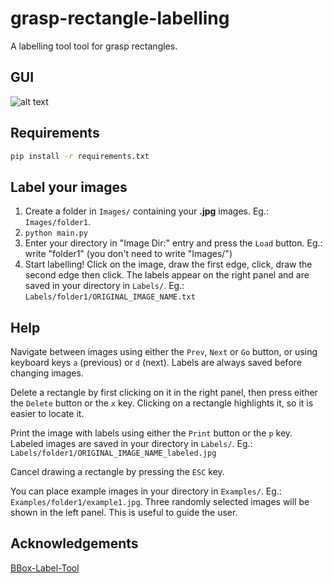 # grasp-rectangle-labelling

A labelling tool tool for grasp rectangles.

## GUI

![alt text](https://github.com/ulaval-damas/grasp-rectangle-labelling/blob/master/Resources/gui.png "GUI")

## Requirements

```bash
pip install -r requirements.txt
```

## Label your images

1. Create a folder in `Images/` containing your **.jpg** images. Eg.: `Images/folder1`.
2. `python main.py`
3. Enter your directory in "Image Dir:" entry and press the `Load` button. Eg.: write "folder1" (you don't need to write "Images/")
4. Start labelling! Click on the image, draw the first edge, click, draw the second edge then click. The labels appear on the right panel and are saved in your directory in `Labels/`. Eg.: `Labels/folder1/ORIGINAL_IMAGE_NAME.txt`

## Help

Navigate between images using either the `Prev`, `Next` or `Go` button, or using keyboard keys `a` (previous) or `d` (next). Labels are always saved before changing images.

Delete a rectangle by first clicking on it in the right panel, then press either the `Delete` button or the `x` key. Clicking on a rectangle highlights it, so it is easier to locate it.

Print the image with labels using either the `Print` button or the `p` key. Labeled images are saved in your directory in `Labels/`. Eg.: `Labels/folder1/ORIGINAL_IMAGE_NAME_labeled.jpg`

Cancel drawing a rectangle by pressing the `ESC` key.

You can place example images in your directory in `Examples/`. Eg.: `Examples/folder1/example1.jpg`. Three randomly selected images will be shown in the left panel. This is useful to guide the user.

## Acknowledgements

[BBox-Label-Tool](https://github.com/puzzledqs/BBox-Label-Tool)



